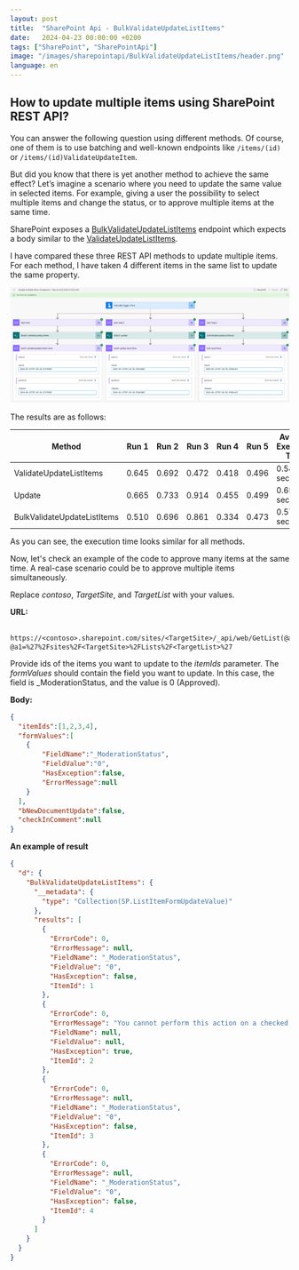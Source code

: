 ```yaml
---
layout: post
title:  "SharePoint Api - BulkValidateUpdateListItems"
date:   2024-04-23 00:00:00 +0200
tags: ["SharePoint", "SharePointApi"]
image: "/images/sharepointapi/BulkValidateUpdateListItems/header.png"
language: en
---
```


## How to update multiple items using SharePoint REST API?

You can answer the following question using different methods. Of course, one of them is to use batching and  well-known endpoints like `/items/(id)` or `/items/(id)ValidateUpdateItem`.

But did you know that there is yet another method to achieve the same effect? Let’s imagine a scenario where you need to update the same value in selected items. For example, giving a user the possibility to select multiple items and change the status, or to approve multiple items at the same time.

SharePoint exposes a [BulkValidateUpdateListItems](https://learn.microsoft.com/en-us/openspecs/sharepoint_protocols/ms-csomspt/ebc47581-36e4-457b-8045-a4cf1f4da501) endpoint which expects a body similar to the [ValidateUpdateListItems](https://learn.microsoft.com/en-us/openspecs/sharepoint_protocols/ms-csomspt/652ab52f-8f47-4eec-95fd-743af5ee38cc).

I have compared these three REST API methods to update multiple items. For each method, I have taken 4 different items in the same list to update the same property. 

![Calls Comparison](/images/sharepointapi/BulkValidateUpdateListItems/CallsComparison.png)

The results are as follows:

| Method                      | Run 1 | Run 2 | Run 3 | Run 4 | Run 5 | Average Execution Time |
| --------------------------- | ----- | ----- | ----- | ----- | ----- | ---------------------- |
| ValidateUpdateListItems     | 0.645 | 0.692 | 0.472 | 0.418 | 0.496 | 0.545 seconds          |
| Update                      | 0.665 | 0.733 | 0.914 | 0.455 | 0.499 | 0.653 seconds          |
| BulkValidateUpdateListItems | 0.510 | 0.696 | 0.861 | 0.334 | 0.473 | 0.575 seconds          |


As you can see, the execution time looks similar for all methods.

Now, let's check an example of the code to approve many items at the same time. A real-case scenario could be to approve multiple items simultaneously.

Replace *contoso*, *TargetSite*, and *TargetList* with your values.

**URL:**

```
 https://<contoso>.sharepoint.com/sites/<TargetSite>/_api/web/GetList(@a1)/BulkValidateUpdateListItems()?@a1=%27%2Fsites%2F<TargetSite>%2FLists%2F<TargetList>%27
```

Provide ids of the items you want to update to the *itemIds* parameter. The *formValues* should contain the field you want to update. In this case, the field is _ModerationStatus, and the value is 0 (Approved).

**Body:**

```json
{
  "itemIds":[1,2,3,4],
  "formValues":[
    {
        "FieldName":"_ModerationStatus",
        "FieldValue":"0",
        "HasException":false,
        "ErrorMessage":null
    }
  ],
  "bNewDocumentUpdate":false,
  "checkInComment":null
}
```


**An example of result**
```json
{
  "d": {
    "BulkValidateUpdateListItems": {
      "__metadata": {
        "type": "Collection(SP.ListItemFormUpdateValue)"
      },
      "results": [
        {
          "ErrorCode": 0,
          "ErrorMessage": null,
          "FieldName": "_ModerationStatus",
          "FieldValue": "0",
          "HasException": false,
          "ItemId": 1
        },
        {
          "ErrorCode": 0,
          "ErrorMessage": "You cannot perform this action on a checked out document.",
          "FieldName": null,
          "FieldValue": null,
          "HasException": true,
          "ItemId": 2
        },
        {
          "ErrorCode": 0,
          "ErrorMessage": null,
          "FieldName": "_ModerationStatus",
          "FieldValue": "0",
          "HasException": false,
          "ItemId": 3
        },
        {
          "ErrorCode": 0,
          "ErrorMessage": null,
          "FieldName": "_ModerationStatus",
          "FieldValue": "0",
          "HasException": false,
          "ItemId": 4
        }
      ]
    }
  }
}
```